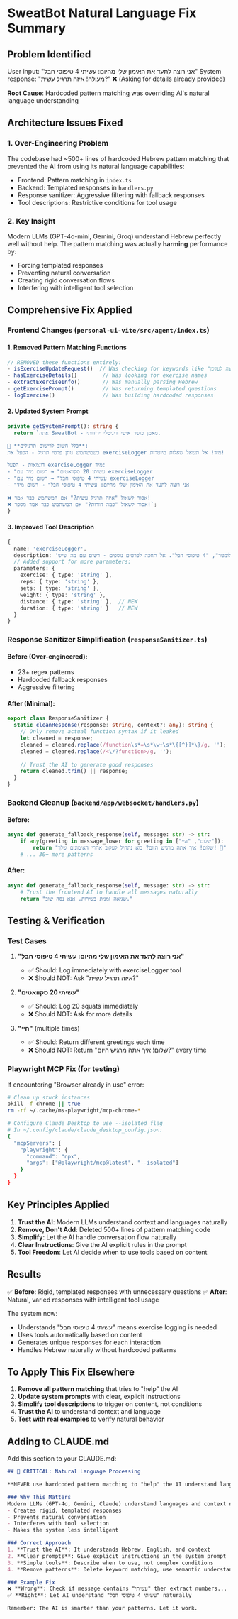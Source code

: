 # SweatBot Natural Language Fix Summary

## Problem Identified
User input: "אני רוצה לתעד את האימון שלי מהיום: עשיתי 4 טיפוסי חבל"
System response: "מעולה! איזה תרגיל עשית?" ❌ (Asking for details already provided)

**Root Cause**: Hardcoded pattern matching was overriding AI's natural language understanding

## Architecture Issues Fixed

### 1. **Over-Engineering Problem**
The codebase had ~500+ lines of hardcoded Hebrew pattern matching that prevented the AI from using its natural language capabilities:
- Frontend: Pattern matching in `index.ts` 
- Backend: Templated responses in `handlers.py`
- Response sanitizer: Aggressive filtering with fallback responses
- Tool descriptions: Restrictive conditions for tool usage

### 2. **Key Insight**
Modern LLMs (GPT-4o-mini, Gemini, Groq) understand Hebrew perfectly well without help. The pattern matching was actually **harming** performance by:
- Forcing templated responses
- Preventing natural conversation
- Creating rigid conversation flows
- Interfering with intelligent tool selection

## Comprehensive Fix Applied

### Frontend Changes (`personal-ui-vite/src/agent/index.ts`)

#### 1. Removed Pattern Matching Functions
```typescript
// REMOVED these functions entirely:
- isExerciseUpdateRequest()  // Was checking for keywords like "רוצה לעדכן"
- hasExerciseDetails()        // Was looking for exercise names
- extractExerciseInfo()       // Was manually parsing Hebrew
- getExercisePrompt()         // Was returning templated questions
- logExercise()               // Was building hardcoded responses
```

#### 2. Updated System Prompt
```typescript
private getSystemPrompt(): string {
  return `אתה SweatBot - מאמן כושר אישי דיגיטלי ידידותי.

🎯 **כלל חשוב לרישום תרגילים**:
כשמשתמש נותן פרטי תרגיל - הפעל את exerciseLogger מיד! אל תשאל שאלות מיוטרות!

דוגמאות - הפעל exerciseLogger מיד:
- "עשיתי 20 סקוואטים" → רשום מיד עם exerciseLogger
- "עשיתי 4 טיפוסי חבל" → רשום מיד עם exerciseLogger
- "אני רוצה לתעד את האימון שלי מהיום: עשיתי 4 טיפוסי חבל" → רשום מיד

❌ אסור לשאול "איזה תרגיל עשית?" אם המשתמש כבר אמר!
❌ אסור לשאול "כמה חזרות?" אם המשתמש כבר אמר מספר!`;
}
```

#### 3. Improved Tool Description
```typescript
{
  name: 'exerciseLogger',
  description: 'רישום תרגיל שהמשתמש ביצע. השתמש מיד כשמשתמש מזכיר תרגיל עם מספר כלשהו. דוגמאות: "עשיתי 20 סקוואטים", "רצתי 5 קילומטר", "4 טיפוסי חבל". אל תחכה לפרטים נוספים - רשום עם מה שיש!',
  // Added support for more parameters:
  parameters: {
    exercise: { type: 'string' },
    reps: { type: 'string' },
    sets: { type: 'string' },
    weight: { type: 'string' },
    distance: { type: 'string' },  // NEW
    duration: { type: 'string' }   // NEW
  }
}
```

### Response Sanitizer Simplification (`responseSanitizer.ts`)

#### Before (Over-engineered):
- 23+ regex patterns
- Hardcoded fallback responses
- Aggressive filtering

#### After (Minimal):
```typescript
export class ResponseSanitizer {
  static cleanResponse(response: string, context?: any): string {
    // Only remove actual function syntax if it leaked
    let cleaned = response;
    cleaned = cleaned.replace(/function\s*=\s*\w+\s*\{[^}]*\}/g, '');
    cleaned = cleaned.replace(/<\/?function>/g, '');
    
    // Trust the AI to generate good responses
    return cleaned.trim() || response;
  }
}
```

### Backend Cleanup (`backend/app/websocket/handlers.py`)

#### Before:
```python
async def generate_fallback_response(self, message: str) -> str:
    if any(greeting in message_lower for greeting in ["שלום", "היי"]):
        return "שלום! איך אתה מרגיש היום? בוא נתחיל לעקוב אחרי האימונים שלך! 💪"
    # ... 30+ more patterns
```

#### After:
```python
async def generate_fallback_response(self, message: str) -> str:
    # Trust the frontend AI to handle all messages naturally
    return "שגיאה זמנית בשירות. אנא נסה שוב."
```

## Testing & Verification

### Test Cases
1. **"אני רוצה לתעד את האימון שלי מהיום: עשיתי 4 טיפוסי חבל"**
   - ✅ Should: Log immediately with exerciseLogger tool
   - ❌ Should NOT: Ask "איזה תרגיל עשית?"

2. **"עשיתי 20 סקוואטים"**
   - ✅ Should: Log 20 squats immediately
   - ❌ Should NOT: Ask for more details

3. **"היי"** (multiple times)
   - ✅ Should: Return different greetings each time
   - ❌ Should NOT: Return "שלום! איך אתה מרגיש היום?" every time

### Playwright MCP Fix (for testing)
If encountering "Browser already in use" error:
```bash
# Clean up stuck instances
pkill -f chrome || true
rm -rf ~/.cache/ms-playwright/mcp-chrome-*

# Configure Claude Desktop to use --isolated flag
# In ~/.config/claude/claude_desktop_config.json:
{
  "mcpServers": {
    "playwright": {
      "command": "npx",
      "args": ["@playwright/mcp@latest", "--isolated"]
    }
  }
}
```

## Key Principles Applied

1. **Trust the AI**: Modern LLMs understand context and languages naturally
2. **Remove, Don't Add**: Deleted 500+ lines of pattern matching code
3. **Simplify**: Let the AI handle conversation flow naturally
4. **Clear Instructions**: Give the AI explicit rules in the prompt
5. **Tool Freedom**: Let AI decide when to use tools based on content

## Results

✅ **Before**: Rigid, templated responses with unnecessary questions
✅ **After**: Natural, varied responses with intelligent tool usage

The system now:
- Understands "עשיתי 4 טיפוסי חבל" means exercise logging is needed
- Uses tools automatically based on content
- Generates unique responses for each interaction
- Handles Hebrew naturally without hardcoded patterns

## To Apply This Fix Elsewhere

1. **Remove all pattern matching** that tries to "help" the AI
2. **Update system prompts** with clear, explicit instructions
3. **Simplify tool descriptions** to trigger on content, not conditions
4. **Trust the AI** to understand context and language
5. **Test with real examples** to verify natural behavior

## Adding to CLAUDE.md

Add this section to your CLAUDE.md:

```markdown
## 🚨 CRITICAL: Natural Language Processing

**NEVER use hardcoded pattern matching to "help" the AI understand language**

### Why This Matters
Modern LLMs (GPT-4o, Gemini, Claude) understand languages and context naturally. Adding pattern matching:
- Creates rigid, templated responses
- Prevents natural conversation
- Interferes with tool selection
- Makes the system less intelligent

### Correct Approach
1. **Trust the AI**: It understands Hebrew, English, and context
2. **Clear prompts**: Give explicit instructions in the system prompt
3. **Simple tools**: Describe when to use, not complex conditions
4. **Remove patterns**: Delete keyword matching, use semantic understanding

### Example Fix
❌ **Wrong**: Check if message contains "עשיתי" then extract numbers...
✅ **Right**: Let AI understand "עשיתי 4 טיפוסי חבל" naturally

Remember: The AI is smarter than your patterns. Let it work.
```